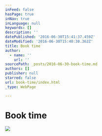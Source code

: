 ```yaml
---
inFeed: false
hasPage: true
inNav: true
inLanguage: null
keywords: []
description: ''
datePublished: '2016-06-30T15:41:37.459Z'
dateModified: '2016-06-30T15:40:30.362Z'
title: Book time
author:
  - name: ''
    url: ''
sourcePath: _posts/2016-06-30-book-time.md
authors: []
publisher: null
starred: false
url: book-time/index.html
_type: WebPage

---
```

# Book time
![](https://the-grid-user-content.s3-us-west-2.amazonaws.com/fe74f5e7-0ac1-4f4a-86a4-5c7d72a63fb4.jpg)
